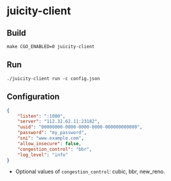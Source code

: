 # juicity-client

## Build

```shell
make CGO_ENABLED=0 juicity-client
```

## Run

```shell
./juicity-client run -c config.json
```

## Configuration

```json
{
    "listen": ":1080",
    "server": "112.32.62.11:23182",
    "uuid": "00000000-0000-0000-0000-000000000000",
    "password": "my_password",
    "sni": "www.example.com",
    "allow_insecure": false,
    "congestion_control": "bbr",
    "log_level": "info"
}
```

- Optional values of `congestion_control`: cubic, bbr, new_reno.

